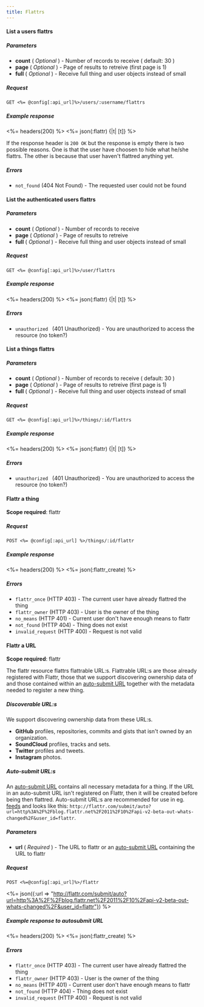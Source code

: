 ```yaml
---
title: Flattrs
---
```


#### List a users flattrs

##### Parameters

- **count** ( _Optional_ ) - Number of records to receive ( default: 30 )
- **page** ( _Optional_ ) - Page of results to retreive (first page is 1)
- **full** ( _Optional_ ) - Receive full thing and user objects instead of small

##### Request
```
GET <%= @config[:api_url]%>/users/:username/flattrs
```

##### Example response
<%= headers(200) %>
<%= json(:flattr) {|t| [t]} %>

If the response header is `200 OK` but the response is empty there is two possible reasons. One is that the user have choosen to hide what he/she flattrs. The other is because that user haven't flattred anything yet.
##### Errors

* `not_found` (404 Not Found) - The requested user could not be found

####  List the authenticated users flattrs

##### Parameters

- **count** ( _Optional_ ) - Number of records to receive
- **page** ( _Optional_ ) - Page of results to retreive
- **full** ( _Optional_ ) - Receive full thing and user objects instead of small

##### Request
```
GET <%= @config[:api_url]%>/user/flattrs
```

##### Example response
<%= headers(200) %>
<%= json(:flattr) {|t| [t]} %>

##### Errors

* `unauthorized ` (401 Unauthorized) - You are unauthorized to access the resource (no token?)

#### List a things flattrs

##### Parameters

- **count** ( _Optional_ ) - Number of records to receive ( default: 30 )
- **page** ( _Optional_ ) - Page of results to retreive (first page is 1)
- **full** ( _Optional_ ) - Receive full thing and user objects instead of small

##### Request
```
GET <%= @config[:api_url]%>/things/:id/flattrs
```

##### Example response
<%= headers(200) %>
<%= json(:flattr) {|t| [t]} %>

##### Errors

* `unauthorized ` (401 Unauthorized) - You are unauthorized to access the resource (no token?)

#### Flattr a thing

**Scope required**: flattr

##### Request
```
POST <%= @config[:api_url] %>/things/:id/flattr
```

##### Example response
<%= headers(200) %>
<%= json(:flattr_create) %>

##### Errors

* `flattr_once` (HTTP 403) - The current user have already flattred
  the thing
* `flattr_owner` (HTTP 403) - User is the owner of the thing
* `no_means` (HTTP 401) - Current user don't have enough means to flattr
* `not_found` (HTTP 404) - Thing does not exist
* `invalid_request` (HTTP 400) - Request is not valid

#### Flattr a URL

**Scope required**: flattr

The flattr resource flattrs flattrable URL:s. Flattrable URL:s are those already registered with Flattr, those that we support discovering ownership data of and those contained within an [auto-submit URL](/auto-submit) together with the metadata needed to register a new thing.

##### Discoverable URL:s

We support discovering ownership data from these URL:s.

* **GitHub** profiles, repositories, commits and gists that isn't owned by an organization.
* **SoundCloud** profiles, tracks and sets.
* **Twitter** profiles and tweets.
* **Instagram** photos.

##### Auto-submit URL:s

An [auto-submit URL](/auto-submit) contains all necessary metadata for a thing. If the URL in an auto-submit URL isn't registered on Flattr, then it will be created before being then flattred. Auto-submit URL:s are recommended for use in eg. [feeds](/feed/) and looks like this: `http://flattr.com/submit/auto?url=http%3A%2F%2Fblog.flattr.net%2F2011%2F10%2Fapi-v2-beta-out-whats-changed%2F&user_id=flattr`.

##### Parameters

- **url** ( _Required_ ) - The URL to flattr or an [auto-submit URL](/auto-submit) containing the URL to flattr

##### Request
```
POST <%=@config[:api_url]%>/flattr
```
<%= json({:url => "http://flattr.com/submit/auto?url=http%3A%2F%2Fblog.flattr.net%2F2011%2F10%2Fapi-v2-beta-out-whats-changed%2F&user_id=flattr"}) %>

##### Example response to autosubmit URL

<%= headers(200) %>
<%= json(:flattr_create) %>

##### Errors

* `flattr_once` (HTTP 403) - The current user have already flattred
  the thing
* `flattr_owner` (HTTP 403) - User is the owner of the thing
* `no_means` (HTTP 401) - Current user don't have enough means to flattr
* `not_found` (HTTP 404) - Thing does not exist
* `invalid_request` (HTTP 400) - Request is not valid
